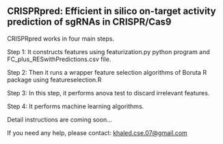 ## CRISPRpred: Efficient in silico on-target activity prediction of sgRNAs in CRISPR/Cas9 ##

CRISPRpred works in four main steps.

Step 1: It constructs features using featurization.py python program and FC_plus_RESwithPredictions.csv file.

Step 2: Then it runs a wrapper feature selection algorithms of Boruta R package using featureselection.R

Step 3: In this step,  it performs anova test to discard irrelevant features.

Step 4: It performs machine learning algorithms.

Detail instructions are coming soon...

If you need any help, please contact: khaled.cse.07@gmail.com
